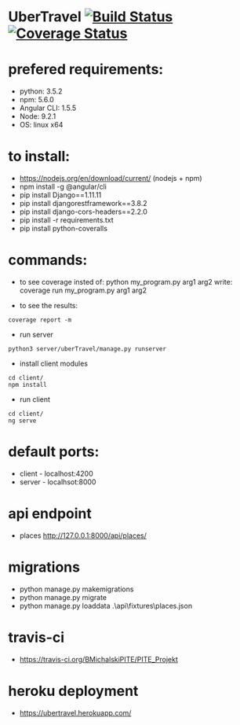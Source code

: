 # UberTravel [![Build Status](https://travis-ci.org/BMichalskiPITE/PITE_Projekt.svg?branch=master)](https://travis-ci.org/BMichalskiPITE/PITE_Projekt)<a href='https://coveralls.io/github/BMichalskiPITE/PITE_Projekt?branch=master'><img src='https://coveralls.io/repos/github/BMichalskiPITE/PITE_Projekt/badge.svg?branch=master' alt='Coverage Status' /></a>




# prefered requirements:
 - python: 3.5.2
 - npm: 5.6.0
 - Angular CLI: 1.5.5
 - Node: 9.2.1
 - OS: linux x64

# to install:
- https://nodejs.org/en/download/current/ (nodejs + npm)
- npm install -g @angular/cli
- pip install Django==1.11.11
- pip install djangorestframework==3.8.2
- pip install django-cors-headers==2.2.0
- pip install -r requirements.txt
- pip install python-coveralls

# commands:
 - to see coverage
insted of: python my_program.py arg1 arg2
write: coverage run my_program.py arg1 arg2

 - to see the results:
```
coverage report -m
```
 - run server
```
python3 server/uberTravel/manage.py runserver
```
 - install client modules
```
cd client/
npm install
```
 - run client
```
cd client/
ng serve
```

# default ports:
 - client - localhost:4200
 - server - localhsot:8000

# api endpoint
 - places http://127.0.0.1:8000/api/places/ 

# migrations 
 - python manage.py makemigrations
 - python manage.py migrate
 - python manage.py loaddata .\api\fixtures\places.json
 
 # travis-ci
 - https://travis-ci.org/BMichalskiPITE/PITE_Projekt

# heroku deployment
- https://ubertravel.herokuapp.com/

